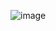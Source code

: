 ![image](https://github.com/DineshKumarBalu44/MernTasks/assets/98098699/9ac1ad69-9cde-4bce-a859-5158844d3d8b)
